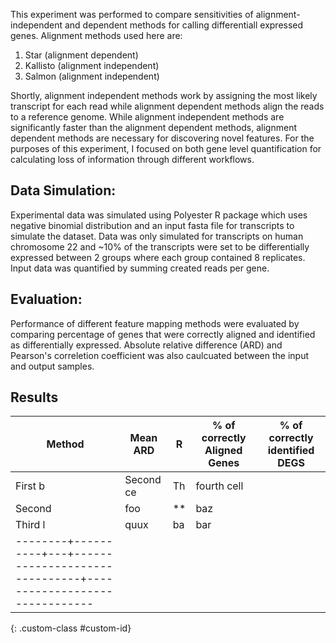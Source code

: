 This experiment was performed to compare sensitivities of alignment-independent and dependent methods for calling differentiall expressed genes. Alignment methods used here are:

1. Star (alignment dependent)
2. Kallisto (alignment independent)
3. Salmon (alignment independent) 

Shortly, alignment independent methods work by assigning the  most likely transcript for each read while alignment dependent methods align the reads to a reference genome. 
While alignment independent methods are significantly faster than the alignment dependent methods, alignment dependent methods are necessary for discovering novel features.
For the purposes of this experiment, I focused on both gene level quantification for calculating loss of information through different workflows.

## Data Simulation:

Experimental data was simulated using Polyester R package which uses negative binomial distribution and an input fasta file for transcripts to simulate the dataset. Data was only 
simulated for transcripts on human chromosome 22 and ~10% of the transcripts were set to be differentially expressed between 2 groups where each group contained 8 replicates.
Input data was quantified by summing created reads per gene.

## Evaluation:

Performance of different feature mapping methods were evaluated by comparing percentage of genes that were correctly aligned and identified as differentially expressed.
Absolute relative difference (ARD) and Pearson's correletion coefficient was also caulcuated between the input and output samples. 

## Results

| Method | Mean ARD | R | % of correctly Aligned Genes  | % of correctly identified DEGS|
|--------|----------|---|-------------------------------|-------------------------------|
| First b| Second ce| Th| fourth cell                   |                               |
| Second | foo      | **| baz                           |                               | 
| Third l| quux     | ba| bar                           |                               |
|--------+----------+---+-------------------------------+-------------------------------|

{: .custom-class #custom-id}









